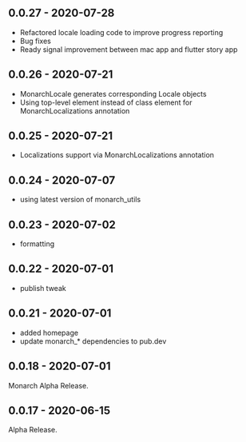 ## 0.0.27 - 2020-07-28
- Refactored locale loading code to improve progress reporting
- Bug fixes
- Ready signal improvement between mac app and flutter story app

## 0.0.26 - 2020-07-21
- MonarchLocale generates corresponding Locale objects
- Using top-level element instead of class element for MonarchLocalizations annotation

## 0.0.25 - 2020-07-21
- Localizations support via MonarchLocalizations annotation

## 0.0.24 - 2020-07-07
- using latest version of monarch_utils

## 0.0.23 - 2020-07-02
- formatting

## 0.0.22 - 2020-07-01
- publish tweak

## 0.0.21 - 2020-07-01
- added homepage
- update monarch_* dependencies to pub.dev

## 0.0.18 - 2020-07-01
Monarch Alpha Release.

## 0.0.17 - 2020-06-15
Alpha Release.
